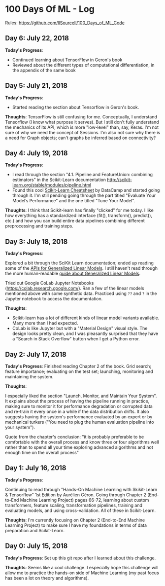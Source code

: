 # 100 Days Of ML - Log

Rules: https://github.com/llSourcell/100_Days_of_ML_Code

## Day 6: July 22, 2018
**Today's Progress**:
- Continued learning about TensorFlow in Geron's book
- Reviewed about the different types of computational differentiation, in the appendix of the same book

## Day 5: July 21, 2018
**Today's Progress**:
- Started reading the section about Tensorflow in Geron's book.

**Thoughts**: TensorFlow is still confusing for me. Conceptually, I understand Tensorflow (I know what purpose it serves). But I still don't fully understand the mechanics of its API, which is more "low-level" than, say, Keras. I'm not sure of why we need the concept of Sessions. I'm also not sure why there is a need for Graph objects; can't graphs be inferred based on connectivity?


## Day 4: July 19, 2018
**Today's Progress**:

- I read through the section "4.1. Pipeline and FeatureUnion: combining estimators" in the Scikit-Learn documentation http://scikit-learn.org/stable/modules/pipeline.html
- Found this cool [Scikit-Learn Cheatsheet](https://s3.amazonaws.com/assets.datacamp.com/blog_assets/Scikit_Learn_Cheat_Sheet_Python.pdf) by DataCamp and started going through it. I'm still pending going through the part titled "Evaluate Your Model’s Performance" and the one titled "Tune Your Model".

**Thoughts**: I think that Scikit-learn has finally "clicked" for me today. I like how everything has a standardized interface (fit(), transform(), predict(), etc.) and how you can build entire data pipelines combining different preprocessing and training steps.

## Day 3: July 18, 2018
**Today's Progress**:

Explored a bit through the SciKit Learn documentation; ended up reading some of the [APIs for Generalized Linear Models](http://scikit-learn.org/stable/modules/classes.html#module-sklearn.linear_model). I still haven't read through the more human-readable [guide about Generalized Linear Models](http://scikit-learn.org/stable/modules/linear_model.html#ridge-regression).

Tried out Google CoLab Jupyter Notebooks (https://colab.research.google.com/). Ran a few of the linear models mentioned above with some synthetic data. Practiced using `??` and `?` in the Jupyter notebook to access the documentation.

**Thoughts**:
- Scikit-learn has a lot of different kinds of linear model variants available. Many more than I had expected.
- CoLab is like Jupyter but with a "Material Design" visual style. The design looks pretty clean, and I was pleasantly surprised that they have a "Search in Stack Overflow" button when I get a Python error.


## Day 2: July 17, 2018
 
**Today's Progress**: Finished reading Chapter 2 of the book. Grid search; feature importance; evaluating on the test set; launching, monitoring and maintaining the system.

**Thoughts**:

I especially liked the section "Launch, Monitor, and Maintain Your System". It explains about the process of having the pipeline running in practice, making sure to monitor it for performance degradation or corrupted data and re-train it every once in a while if the data distribution drifts. It also suggests having the system's performance evaluated by an expert or by mechanical turkers ("You need to plug the human evaluation pipeline into your system").

Quote from the chapter's conclusion: "it is probably preferable to be comfortable with the overall process and know three or four algorithms well rather than to spend all your time exploring advanced algorithms and not enough time on the overall process"


## Day 1: July 16, 2018
 
**Today's Progress**:

Continuing to read through "Hands-On Machine Learning with Skikit-Learn & Tensorflow" 1st Edition by Aurélien Géron. Going through Chapter 2 (End-to-End Machine Learning Project) pages 66-72, learning about custom transformers, feature scaling, transformation pipelines, training and evaluating models, and using cross-validation. All of these in Scikit-Learn.

**Thoughts**: I'm currently focusing on Chapter 2 (End-to-End Machine Learning Project) to make sure I have my foundations in terms of data preparation and Scikit-Learn.


## Day 0: July 15, 2018
 
**Today's Progress**: Set up this git repo after I learned about this challenge.

**Thoughts**: Seems like a cool challenge. I especially hope this challenge will allow me to practice the hands-on side of Machine Learning (my past focus has been a lot on theory and algorithms).

